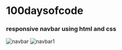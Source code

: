 # 100daysofcode

### responsive navbar using html and css
![navbar](https://github.com/SonamSharma24/100daysofcode/assets/143026599/e3c9e064-0b59-4932-a3fd-05ba7fd49da8)
![navbar1](https://github.com/SonamSharma24/100daysofcode/assets/143026599/9fd9e07e-050f-496b-812f-c82afaaf7277)

